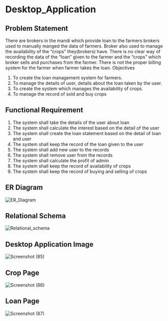 # Desktop_Application
## Problem Statement
There are brokers in the mandi which provide loan to the farmers brokers used to manually
manged the data of farmers. Broker also used to manage the availability of the “crops”
they(brokers) have. There is no clear way of recording the data of the “loan” given to the farmer
and the “crops” which broker sells and purchases from the farmer. There is not the proper
billing system for the farmer when farmer takes the loan. Objectives
1. To create the loan management system for farmers.
2. To manage the details of user, details about the loan taken by the user.
3. To create the system which manages the availability of crops.
4. To manage the record of sold and buy crops

## Functional Requirement
1. The system shall take the details of the user about loan
2. The system shall calculate the interest based on the detail of the user
3. The system shall create the loan statement based on the detail of loan and user
4. The system shall keep the record of the loan given to the user
5. The system shall add new user to the records
6. The system shall remove user from the records
7. The system shall calculate the profit of admin
8. The system shall keep the record of availability of crops
9. The system shall keep the record of buying and selling of crops

## ER Diagram

![ER_Diagram](https://user-images.githubusercontent.com/56119880/154803001-eea8bf86-b3f0-4fa5-a8a6-b5b4adcc709d.png)

## Relational Schema

![Relational_schema](https://user-images.githubusercontent.com/56119880/154803071-a661bb01-3e8e-40c5-9e33-9a7712933444.png)

## Desktop Application Image

![Screenshot (85)](https://user-images.githubusercontent.com/56119880/154802896-5ccb0d7c-8d99-4597-a8c4-de2703c25662.png)

## Crop Page

![Screenshot (86)](https://user-images.githubusercontent.com/56119880/154803107-ac2d76b7-728c-4cac-bf2b-f99585ec603c.png)

## Loan Page

![Screenshot (87)](https://user-images.githubusercontent.com/56119880/154803121-8d3dd7aa-9e46-4971-83ea-fab860bd5f7f.png)
